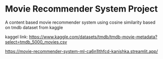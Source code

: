 # Movie Recommender System Project
A content based movie recommender system using cosine similarity based on tmdb dataset from kaggle

kaggel link: https://www.kaggle.com/datasets/tmdb/tmdb-movie-metadata?select=tmdb_5000_movies.csv

https://movie-recommender-system-ml-ca6n1lthfcd-kanishka.streamlit.app/
